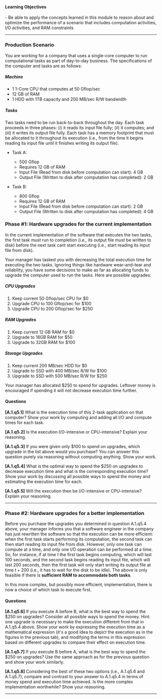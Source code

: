 
#### Learning Objectives
<div class="learningObjectiveBox" markdown="1">
- Be able to apply the concepts learned in this module to reason about
and optimize the performance of a scenario that includes computation activities,
I/O activities, and RAM constraints
</div>

---

### Production Scenario

You are working for a company that uses a single-core computer to run
computational tasks as part of day-to-day business. The specifications 
of the computer and tasks are as follows:

##### Machine

  - 1 1-Core CPU that computes at 50 Gflop/sec
  - 12 GB of RAM
  - 1 HDD with 1TB capacity and 200 MB/sec R/W bandwidth

##### Tasks

Two tasks need to be run back-to-back throughout the day. 
Each task proceeds in three phases: (*i*) it reads its input file fully; 
(*ii*) it computes; and (*iii*) it writes its output file fully. Each task 
has a memory footprint that must be allocated to it throughout its execution 
(i.e., from the time it begins reading its input file until it finishes 
writing its output file). 

  - Task A:
    - 500 Gflop
    - Requires 12 GB of RAM
    - Input File (Read from disk before computation can start): 4 GB
    - Output File (Written to disk after computation has completed): 2 GB

  - Task B:
    - 800 Gflop
    - Requires 12 GB of RAM
    - Input File (Read from disk before computation can start): 2 GB
    - Output File (Written to disk after computation has completed): 4 GB

### Phase #1: Hardware upgrades for the current implementation

In the current implementation of the software that executes the two tasks,
the first task must run to completion (i.e., its output file must be written 
to disk) before the next task cant start executing (i.e., start reading its 
input file from disk). 

Your manager has tasked you with decreasing the total execution time for
executing the two tasks. Ignoring things like hardware wear-and-tear and 
reliability, you have some decisions to make as far as allocating funds to 
upgrade the computer used to run the tasks. Here are possible upgrades:

##### CPU Upgrades
  1. Keep current 50 Gflop/sec CPU for $0
  2. Upgrade CPU to 100 Gflop/sec for $100
  3. Upgrade CPU to 200 Gflop/sec for $250

##### RAM Upgrades
  1. Keep current 12 GB RAM for $0
  2. Upgrade to 16GB RAM for $50
  3. Upgrade to 32GB RAM for $100

##### Storage Upgrades
  1. Keep current 200 MB/sec HDD for $0
  2. Upgrade to SSD with 400 MB/sec R/W for $100  
  3. Upgrade to SSD with 500 MB/sec R/W for $250

Your manager has allocated $250 to spend for upgrades. Leftover
money is encouraged if spending it will not decrease execution time
further.

#### Questions

**[A.1.q5.1]** What is the execution time of this 2-task application on 
that computer? Show your work by computing and adding all I/O and compute times
for each task.

**[A.1.q5.2]** Is the execution I/O-intensive or CPU-intensive?  Explain your reasoning.
  
**[A.1.q5.3]** If you were given only $100 to spend on upgrades, which 
upgrade in the list above would you purchase?  You can answer this question
purely via reasoning without computing anything. Show your work.

**[A.1.q5.4]** What is the optimal way to spend the $250 on upgrades to 
decrease execution time and what is the corresponding execution time? Show your
work by discussing all possible ways to spend the money and estimating the
execution time for each.

**[A.1.q5.5]** Will the execution then be I/O-intensive or CPU-intensive? Explain your reasoning.

----
    
### Phase #2: Hardware upgrades for a better implementation

Before you purchase the upgrades you determined in question A.1.q5.4 above, your manager 
informs you that a software engineer in the company has just rewritten 
the software so that the execution can be more efficient: when the first 
task starts performing its computation, the second task can then start 
reading its input file from disk. However, only one task can compute at 
a time, and only one I/O operation can be performed at a time.  So, for 
instance, if at time $t$ the first task begins computing, which will last 
100 seconds, and the second task begins reading its input file, which will 
last 200 seconds, then the first task will only start writing its output 
file at time $t+200$ (i.e., it has to wait for the disk to be idle). 
The above is only feasible if there is **sufficient RAM to accommodate both 
tasks**. 

In this more complex, but possibly more efficient, implementation, there 
is now a choice of which task to execute first. 

#### Questions

**[A.1.q5.6]** If you execute A before B, what is the best way to spend the
$250 on upgrades? Consider all possible ways to spend the money. Hint: one
upgrade is necessary to make the execution different from that in A.1.q5.4
above.  Show your work by expressing the execution time as a mathematical
expression (it's a good idea to depict the execution as in the figures in
the previous tab), and modifying the terms in this expression based on
different upgrades to compare their effect on execution time.

**[A.1.q5.7]** If you execute B before A, what is the best way to spend 
the $250 on upgrades? Use the same approach as for the previous question and
show your work similarly.

**[A.1.q5.8]** Considering the best of these two options (i.e., A.1.q5.6 and A.1.q5.7), compare and 
contrast to your answer to A.1.q5.4 in terms of money spend and execution 
time achieved. Is the more complex implementation worthwhile? Show your reasoning.

---
